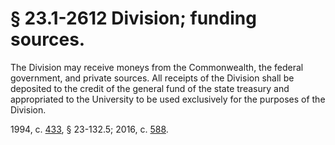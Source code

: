# § 23.1-2612 Division; funding sources.

<p>The Division may receive moneys from the Commonwealth, the federal government, and private sources. All receipts of the Division shall be deposited to the credit of the general fund of the state treasury and appropriated to the University to be used exclusively for the purposes of the Division.</p><p>1994, c. <a href='http://lis.virginia.gov/cgi-bin/legp604.exe?941+ful+CHAP0433'>433</a>, § 23-132.5; 2016, c. <a href='http://lis.virginia.gov/cgi-bin/legp604.exe?161+ful+CHAP0588'>588</a>.</p>